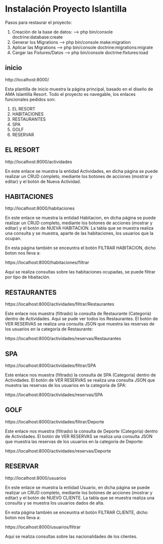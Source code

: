 # Instalación Proyecto Islantilla

Pasos para restaurar el proyecto:

1. Creación de la base de datos: --> php bin/console doctrine:database:create
2. Generar los Migrations --> php bin/console make:migration
3. Aplicar las Migrations --> php bin/console doctrine:migrations:migrate
4. Cargar las Fixtures/Datos --> php bin/console doctrine:fixtures:load


## inicio 

http://localhost:8000/

Esta plantilla de inicio muestra la página principal, basado en el diseño de AMA Islantilla Resort. Todo el proyecto es navegable, los enlaces funcionales pedidos son:

1.  EL RESORT
2.  HABITACIONES
3.  RESTAURANTES
4.  SPA
5.  GOLF
6.  RESERVAR

## EL RESORT 

http://localhost:8000/actividades

En este enlace se muestra la entidad Actividades, en dicha página se puede realizar un CRUD completo, mediante los botones de acciones (mostrar y editar) y el botón de Nueva Actividad.

## HABITACIONES

http://localhost:8000/habitaciones

En este enlace se muestra la entidad Habitacion, en dicha página se puede realizar un CRUD completo, mediante los botones de acciones (mostrar y editar) y el botón de NUEVA HABITACION. La tabla que se muestra realiza una consulta y se muestra, aparte de las habitaciones, los usuarios que la ocupan.

En esta página también se enceuntra el botón FILTRAR HABITACION, dicho boton nos lleva a:

 https://localhost:8000/habitaciones/filtrar

 Aquí se realiza consultas sobre las habitaciones ocupadas, se puede filtrar por tipo de hbaitación.

 ## RESTAURANTES

https://localhost:8000/actividades/filtrar/Restaurantes

Este enlace nos muestra (filtrado) la consulta de Restaurante (Categoría) dentro de Actividades. Aqui se pude ver todos los Restaurantes. El botón de VER RESERVAS se realiza una consulta JSON que muestra las reservas de los usuarios en la categoría de Restaurante:

https://localhost:8000/actividades/reservas/Restaurantes

## SPA

https://localhost:8000/actividades/filtrar/SPA

Este enlace nos muestra (filtrado) la consulta de SPA (Categoría) dentro de Actividades. El botón de VER RESERVAS se realiza una consulta JSON que muestra las reservas de los usuarios en la categoría de SPA:

https://localhost:8000/actividades/reservas/SPA

## GOLF

https://localhost:8000/actividades/filtrar/Deporte

Este enlace nos muestra (filtrado) la consulta de Deporte (Categoría) dentro de Actividades. El botón de VER RESERVAS se realiza una consulta JSON que muestra las reservas de los usuarios en la categoría de Deporte:

https://localhost:8000/actividades/reservas/Deporte

## RESERVAR

http://localhost:8000/usuarios

En este enlace se muestra la entidad Usuario, en dicha página se puede realizar un CRUD completo, mediante los botones de acciones (mostrar y editar) y el botón de NUEVO CLIENTE. La tabla que se muestra realiza una consulta y se muestra los usuarios dados de alta.

En esta página también se enceuntra el botón FILTRAR CLIENTE, dicho boton nos lleva a:

 https://localhost:8000/usuarios/filtrar

 Aquí se realiza consultas sobre las nacionalidades de los clientes.
